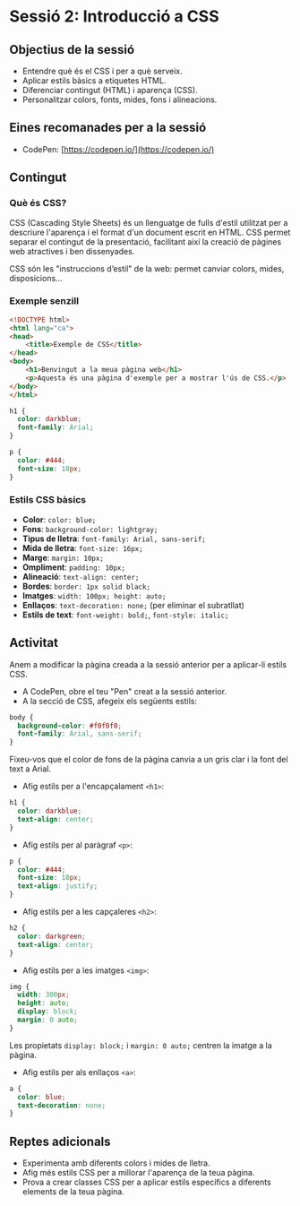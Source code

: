 # Sessió 2: Introducció a CSS

## Objectius de la sessió

- Entendre què és el CSS i per a què serveix.
- Aplicar estils bàsics a etiquetes HTML.
- Diferenciar contingut (HTML) i aparença (CSS).
- Personalitzar colors, fonts, mides, fons i alineacions.

## Eines recomanades per a la sessió

- CodePen: [https://codepen.io/](https://codepen.io/)

## Contingut

### Què és CSS?

CSS (Cascading Style Sheets) és un llenguatge de fulls d'estil utilitzat per a descriure l'aparença i el format d'un document escrit en HTML. CSS permet separar el contingut de la presentació, facilitant així la creació de pàgines web atractives i ben dissenyades.

CSS són les "instruccions d’estil" de la web: permet canviar colors, mides, disposicions...

### Exemple senzill

```html
<!DOCTYPE html>
<html lang="ca">
<head>
    <title>Exemple de CSS</title>
</head>
<body>
    <h1>Benvingut a la meua pàgina web</h1>
    <p>Aquesta és una pàgina d'exemple per a mostrar l'ús de CSS.</p>
</body>
</html>
```

```css
h1 {
  color: darkblue;
  font-family: Arial;
}

p {
  color: #444;
  font-size: 18px;
}
```

### Estils CSS bàsics

- **Color**: `color: blue;`
- **Fons**: `background-color: lightgray;`
- **Tipus de lletra**: `font-family: Arial, sans-serif;`
- **Mida de lletra**: `font-size: 16px;`
- **Marge**: `margin: 10px;`
- **Ompliment**: `padding: 10px;`
- **Alineació**: `text-align: center;`
- **Bordes**: `border: 1px solid black;`
- **Imatges**: `width: 100px; height: auto;`
- **Enllaços**: `text-decoration: none;` (per eliminar el subratllat)
- **Estils de text**: `font-weight: bold;`, `font-style: italic;`

## Activitat

Anem a modificar la pàgina creada a la sessió anterior per a aplicar-li estils CSS.

- A CodePen, obre el teu "Pen" creat a la sessió anterior.
- A la secció de CSS, afegeix els següents estils:

```css
body {
  background-color: #f0f0f0;
  font-family: Arial, sans-serif;
}
```

Fixeu-vos que el color de fons de la pàgina canvia a un gris clar i la font del text a Arial.

- Afig estils per a l'encapçalament `<h1>`:

```css
h1 {
  color: darkblue;
  text-align: center;
}
```

- Afig estils per al paràgraf `<p>`:

```css
p {
  color: #444;
  font-size: 18px;
  text-align: justify;
}
```

- Afig estils per a les capçaleres `<h2>`:

```css
h2 {
  color: darkgreen;
  text-align: center;
}
```

- Afig estils per a les imatges `<img>`:

```css
img {
  width: 300px;
  height: auto;
  display: block;
  margin: 0 auto;
}
```

Les propietats `display: block;` i `margin: 0 auto;` centren la imatge a la pàgina.

- Afig estils per als enllaços `<a>`:

```css
a {
  color: blue;
  text-decoration: none;
}
```

## Reptes adicionals

- Experimenta amb diferents colors i mides de lletra.
- Afig més estils CSS per a millorar l'aparença de la teua pàgina.
- Prova a crear classes CSS per a aplicar estils específics a diferents elements de la teua pàgina.
